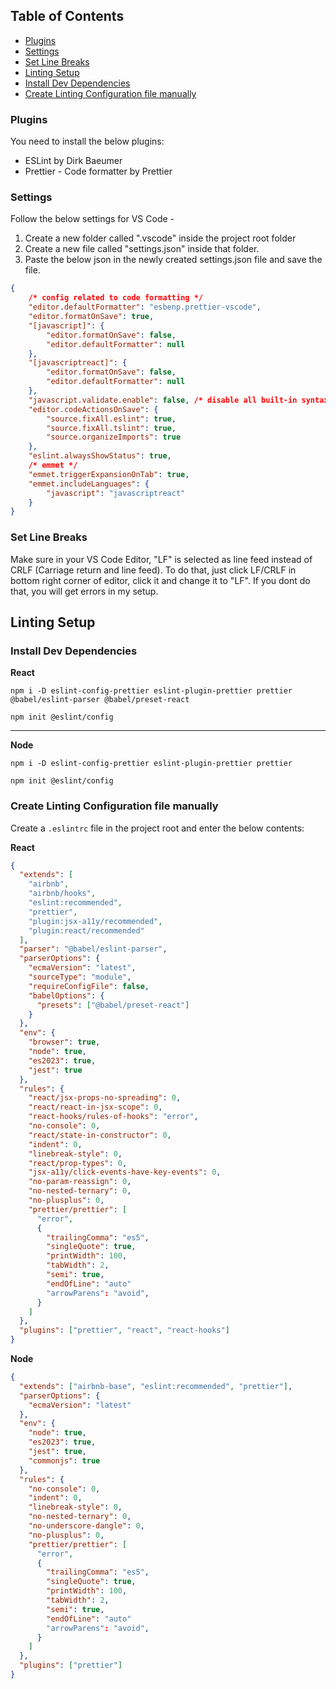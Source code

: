 ## Table of Contents

-   [Plugins](#plugins)
-   [Settings](#settings)
-   [Set Line Breaks](#set-line-breaks)
-   [Linting Setup](#linting-setup)
-   [Install Dev Dependencies](#install-dev-dependencies)
-   [Create Linting Configuration file manually](#create-linting-configuration-file-manually)

### Plugins

You need to install the below plugins:

-   ESLint by Dirk Baeumer
-   Prettier - Code formatter by Prettier

### Settings

Follow the below settings for VS Code -

1. Create a new folder called ".vscode" inside the project root folder
2. Create a new file called "settings.json" inside that folder.
3. Paste the below json in the newly created settings.json file and save the file.

```json
{
    /* config related to code formatting */
    "editor.defaultFormatter": "esbenp.prettier-vscode",
    "editor.formatOnSave": true,
    "[javascript]": {
        "editor.formatOnSave": false,
        "editor.defaultFormatter": null
    },
    "[javascriptreact]": {
        "editor.formatOnSave": false,
        "editor.defaultFormatter": null
    },
    "javascript.validate.enable": false, /* disable all built-in syntax checking */
    "editor.codeActionsOnSave": {
        "source.fixAll.eslint": true,
        "source.fixAll.tslint": true,
        "source.organizeImports": true
    },
    "eslint.alwaysShowStatus": true,
    /* emmet */
    "emmet.triggerExpansionOnTab": true,
    "emmet.includeLanguages": {
        "javascript": "javascriptreact"
    }
}
```

### Set Line Breaks

Make sure in your VS Code Editor, "LF" is selected as line feed instead of CRLF (Carriage return and line feed). To do that, just click LF/CRLF in bottom right corner of editor, click it and change it to "LF". If you dont do that, you will get errors in my setup.

## Linting Setup

### Install Dev Dependencies
__React__

```
npm i -D eslint-config-prettier eslint-plugin-prettier prettier @babel/eslint-parser @babel/preset-react
```
```
npm init @eslint/config
```
___
__Node__

```
npm i -D eslint-config-prettier eslint-plugin-prettier prettier
```
```
npm init @eslint/config
```




### Create Linting Configuration file manually

Create a `.eslintrc` file in the project root and enter the below contents:

__React__
```json
{
  "extends": [
    "airbnb",
    "airbnb/hooks",
    "eslint:recommended",
    "prettier",
    "plugin:jsx-a11y/recommended",
    "plugin:react/recommended"
  ],
  "parser": "@babel/eslint-parser",
  "parserOptions": {
    "ecmaVersion": "latest",
    "sourceType": "module",
    "requireConfigFile": false,
    "babelOptions": {
      "presets": ["@babel/preset-react"]
    }
  },
  "env": {
    "browser": true,
    "node": true,
    "es2023": true,
    "jest": true
  },
  "rules": {
    "react/jsx-props-no-spreading": 0,
    "react/react-in-jsx-scope": 0,
    "react-hooks/rules-of-hooks": "error",
    "no-console": 0,
    "react/state-in-constructor": 0,
    "indent": 0,
    "linebreak-style": 0,
    "react/prop-types": 0,
    "jsx-a11y/click-events-have-key-events": 0,
    "no-param-reassign": 0,
    "no-nested-ternary": 0,
    "no-plusplus": 0,
    "prettier/prettier": [
      "error",
      {
        "trailingComma": "es5",
        "singleQuote": true,
        "printWidth": 100,
        "tabWidth": 2,
        "semi": true,
        "endOfLine": "auto"
        "arrowParens": "avoid",
      }
    ]
  },
  "plugins": ["prettier", "react", "react-hooks"]
}
```

__Node__
```json
{
  "extends": ["airbnb-base", "eslint:recommended", "prettier"],
  "parserOptions": {
    "ecmaVersion": "latest"
  },
  "env": {
    "node": true,
    "es2023": true,
    "jest": true,
    "commonjs": true
  },
  "rules": {
    "no-console": 0,
    "indent": 0,
    "linebreak-style": 0,
    "no-nested-ternary": 0,
    "no-underscore-dangle": 0,
    "no-plusplus": 0,
    "prettier/prettier": [
      "error",
      {
        "trailingComma": "es5",
        "singleQuote": true,
        "printWidth": 100,
        "tabWidth": 2,
        "semi": true,
        "endOfLine": "auto"
        "arrowParens": "avoid",
      }
    ]
  },
  "plugins": ["prettier"]
}

```
